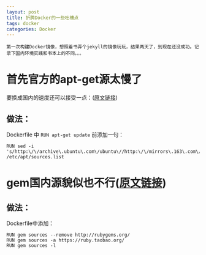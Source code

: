 ```yaml
---
layout: post
title: 折腾Docker的一些吐槽点
tags: docker
categories: Docker
---
```

<div class="toc"></div>

```
第一次构建Docker镜像，想照着书弄个jekyll的镜像玩玩，结果两天了，到现在还没成功。记录下国内环境实践和书本上的不同。。。
```

# 首先官方的apt-get源太慢了
要换成国内的速度还可以接受一点：([原文链接](http://jamlee.cn/2015/03/22/docker与精彩的shell/))

## 做法：
Dockerfile 中 `RUN apt-get update` 前添加一句：
~~~
RUN sed -i 's/http:\/\/archive\.ubuntu\.com\/ubuntu\//http:\/\/mirrors\.163\.com\/ubuntu\//g' /etc/apt/sources.list
~~~


# gem国内源貌似也不行([原文链接](http://www.haorooms.com/post/gem_not_use))

## 做法：
Dockerfile中添加：
~~~
RUN gem sources --remove http://rubygems.org/
RUN gem sources -a https://ruby.taobao.org/
RUN gem sources -l
~~~

